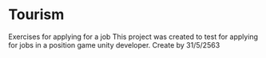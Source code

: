 # Tourism
Exercises for applying for a job
This project was created to test for applying for jobs in a position game unity developer.
Create by 31/5/2563
